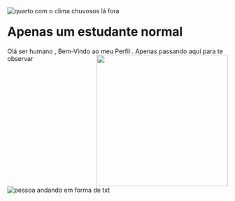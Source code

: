 <img src="https://cdn.discordapp.com/attachments/902376930362404884/922635131846557716/wp4714951-lo-fi-anime-wallpapers.gif" align="left" alt="quarto com o clima chuvosos lá fora" >

# Apenas um estudante normal
Olá ser humano , Bem-Vindo ao meu Perfil . Apenas passando aqui para te observar
<img align="right" height="300em" src="https://i.pinimg.com/originals/ef/a3/52/efa352c8580a5541a89bba6254e4fc2c.gif">
<img align="left" src="https://i.gifer.com/origin/84/84d79f587caeee69caf306386ec3527d_w200.gif" alt="pessoa andando em forma de txt" >

